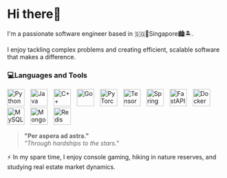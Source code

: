 # Hi there👋
I'm a passionate software engineer based in 🇸🇬🦁Singapore🏙🏝️️.

I enjoy tackling complex problems and creating efficient, scalable software that makes a difference.

### 💻Languages and Tools
<p>
<img src="https://cdn.jsdelivr.net/gh/devicons/devicon/icons/python/python-original.svg" width="40" height="40" alt="Python" style="display: inline-block; margin-right: 10px;" />
<img src="https://cdn.jsdelivr.net/gh/devicons/devicon/icons/java/java-original.svg" width="40" height="40" alt="Java" style="display: inline-block; margin-right: 10px;" />
<img src="https://cdn.jsdelivr.net/gh/devicons/devicon/icons/cplusplus/cplusplus-original.svg" width="40" height="40" alt="C++" style="display: inline-block; margin-right: 10px;" />
<img src="https://cdn.jsdelivr.net/gh/devicons/devicon/icons/go/go-original.svg" width="40" height="40" alt="Go" style="display: inline-block; margin-right: 10px;" />
<img src="https://cdn.jsdelivr.net/gh/devicons/devicon/icons/pytorch/pytorch-original.svg" width="40" height="40" alt="PyTorch" style="display: inline-block; margin-right: 10px;" />
<img src="https://cdn.jsdelivr.net/gh/devicons/devicon/icons/tensorflow/tensorflow-original.svg" width="40" height="40" alt="TensorFlow" style="display: inline-block; margin-right: 10px;" />
<img src="https://cdn.jsdelivr.net/gh/devicons/devicon/icons/spring/spring-original.svg" width="40" height="40" alt="Spring Boot" style="display: inline-block; margin-right: 10px;" />
<img src="https://cdn.jsdelivr.net/gh/devicons/devicon/icons/fastapi/fastapi-original.svg" width="40" height="40" alt="FastAPI" style="display: inline-block; margin-right: 10px;" />
<img src="https://cdn.jsdelivr.net/gh/devicons/devicon/icons/docker/docker-original.svg" width="40" height="40" alt="Docker" style="display: inline-block; margin-right: 10px;" />
<img src="https://cdn.jsdelivr.net/gh/devicons/devicon/icons/mysql/mysql-original.svg" width="40" height="40" alt="MySQL" style="display: inline-block; margin-right: 10px;" />
<img src="https://cdn.jsdelivr.net/gh/devicons/devicon/icons/mongodb/mongodb-original.svg" width="40" height="40" alt="MongoDB" style="display: inline-block; margin-right: 10px;" />
<img src="https://cdn.jsdelivr.net/gh/devicons/devicon/icons/redis/redis-original.svg" width="40" height="40" alt="Redis" style="display: inline-block; margin-right: 10px;" />
</p>

> **"Per aspera ad astra."**  
> _"Through hardships to the stars."_

⚡ In my spare time, I enjoy console gaming, hiking in nature reserves, and studying real estate market dynamics.
